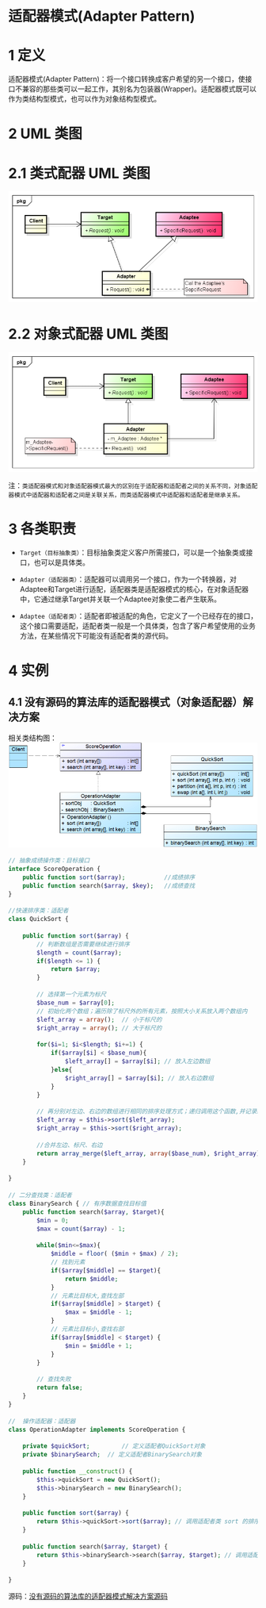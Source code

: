 # 适配器模式(Adapter Pattern)

# 1 定义

适配器模式(Adapter Pattern)：将一个接口转换成客户希望的另一个接口，使接口不兼容的那些类可以一起工作，其别名为包装器(Wrapper)。适配器模式既可以作为类结构型模式，也可以作为对象结构型模式。

# 2 UML 类图

# 2.1 类式配器 UML 类图

![类式配器 UML 类图](./images/001.jpg)

# 2.2 对象式配器 UML 类图

![对象式配器 UML 类图](./images/002.jpg)

注：`类适配器模式和对象适配器模式最大的区别在于适配器和适配者之间的关系不同，对象适配器模式中适配器和适配者之间是关联关系，而类适配器模式中适配器和适配者是继承关系。`

# 3 各类职责

- `Target（目标抽象类）`：目标抽象类定义客户所需接口，可以是一个抽象类或接口，也可以是具体类。

- `Adapter（适配器类）`：适配器可以调用另一个接口，作为一个转换器，对Adaptee和Target进行适配，适配器类是适配器模式的核心，在对象适配器中，它通过继承Target并关联一个Adaptee对象使二者产生联系。

- `Adaptee（适配者类）`：适配者即被适配的角色，它定义了一个已经存在的接口，这个接口需要适配，适配者类一般是一个具体类，包含了客户希望使用的业务方法，在某些情况下可能没有适配者类的源代码。

# 4 实例

## 4.1 没有源码的算法库的适配器模式（对象适配器）解决方案

相关类结构图：![没有源码的算法库的适配器模式解决方案](./images/003.jpg)

```php
// 抽象成绩操作类：目标接口  
interface ScoreOperation {  
    public function sort($array); 			//成绩排序  
    public function search($array, $key); 	//成绩查找  
}  

//快速排序类：适配者  
class QuickSort {  

    public function sort($array) {  
        // 判断数组是否需要继续进行排序
	    $length = count($array);
	    if($length <= 1) {
	        return $array;
	    }
	
	    // 选择第一个元素为标尺
	    $base_num = $array[0];
	    // 初始化两个数组；遍历除了标尺外的所有元素，按照大小关系放入两个数组内
	    $left_array = array();	// 小于标尺的
	    $right_array = array();	// 大于标尺的

	    for($i=1; $i<$length; $i+=1) {
	        if($array[$i] < $base_num){
	            $left_array[] = $array[$i]; // 放入左边数组
	        }else{
	            $right_array[] = $array[$i]; // 放入右边数组
	        }
	    }
	    
	    // 再分别对左边、右边的数组进行相同的排序处理方式；递归调用这个函数,并记录结果
	    $left_array = $this->sort($left_array);
	    $right_array = $this->sort($right_array);
	    
	    //合并左边、标尺、右边
	    return array_merge($left_array, array($base_num), $right_array);
    }  
 
}  

// 二分查找类：适配者  
class BinarySearch { // 有序数据查找目标值
    public function search($array, $target){
        $min = 0;
        $max = count($array) - 1;
        
        while($min<=$max){
            $middle = floor( ($min + $max) / 2);
            // 找到元素
            if($array[$middle] == $target){
            	return $middle;
            } 
            // 元素比目标大,查找左部
            if($array[$middle] > $target) {
            	$max = $middle - 1;
            }
            // 元素比目标小,查找右部
            if($array[$middle] < $target) {
            	$min = $middle + 1;
            }
        }
        
        // 查找失败
        return false;
    }
}  

//	操作适配器：适配器  
class OperationAdapter implements ScoreOperation {  

    private $quickSort; 		// 定义适配者QuickSort对象  
    private $binarySearch; 	// 定义适配者BinarySearch对象  
  
    public function __construct() {  
        $this->quickSort = new QuickSort();  
        $this->binarySearch = new BinarySearch();  
    }  
  
    public function sort($array) {    
		return $this->quickSort->sort($array); // 调用适配者类 sort 的排序方法  
	}  
  
    public function search($array, $target) {    
		return $this->binarySearch->search($array, $target); // 调用适配者类 search 的查找方法  
	}  

}  
```

源码：[没有源码的算法库的适配器模式解决方案源码](./example-001.php)
